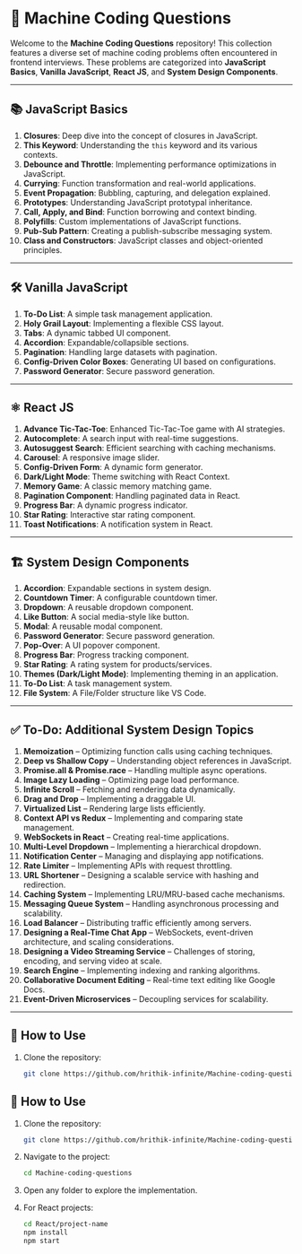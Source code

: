 # 📝 Machine Coding Questions

Welcome to the **Machine Coding Questions** repository! This collection features a diverse set of machine coding problems often encountered in frontend interviews. These problems are categorized into **JavaScript Basics**, **Vanilla JavaScript**, **React JS**, and **System Design Components**.

---

## 📚 JavaScript Basics

1. **Closures**: Deep dive into the concept of closures in JavaScript.
2. **This Keyword**: Understanding the `this` keyword and its various contexts.
3. **Debounce and Throttle**: Implementing performance optimizations in JavaScript.
4. **Currying**: Function transformation and real-world applications.
5. **Event Propagation**: Bubbling, capturing, and delegation explained.
6. **Prototypes**: Understanding JavaScript prototypal inheritance.
7. **Call, Apply, and Bind**: Function borrowing and context binding.
8. **Polyfills**: Custom implementations of JavaScript functions.
9. **Pub-Sub Pattern**: Creating a publish-subscribe messaging system.
10. **Class and Constructors**: JavaScript classes and object-oriented principles.

---

## 🛠 Vanilla JavaScript

1. **To-Do List**: A simple task management application.
2. **Holy Grail Layout**: Implementing a flexible CSS layout.
3. **Tabs**: A dynamic tabbed UI component.
4. **Accordion**: Expandable/collapsible sections.
5. **Pagination**: Handling large datasets with pagination.
6. **Config-Driven Color Boxes**: Generating UI based on configurations.
7. **Password Generator**: Secure password generation.

---

## ⚛️ React JS

1. **Advance Tic-Tac-Toe**: Enhanced Tic-Tac-Toe game with AI strategies.
2. **Autocomplete**: A search input with real-time suggestions.
3. **Autosuggest Search**: Efficient searching with caching mechanisms.
4. **Carousel**: A responsive image slider.
5. **Config-Driven Form**: A dynamic form generator.
6. **Dark/Light Mode**: Theme switching with React Context.
7. **Memory Game**: A classic memory matching game.
8. **Pagination Component**: Handling paginated data in React.
9. **Progress Bar**: A dynamic progress indicator.
10. **Star Rating**: Interactive star rating component.
11. **Toast Notifications**: A notification system in React.

---

## 🏗 System Design Components

1. **Accordion**: Expandable sections in system design.
2. **Countdown Timer**: A configurable countdown timer.
3. **Dropdown**: A reusable dropdown component.
4. **Like Button**: A social media-style like button.
5. **Modal**: A reusable modal component.
6. **Password Generator**: Secure password generation.
7. **Pop-Over**: A UI popover component.
8. **Progress Bar**: Progress tracking component.
9. **Star Rating**: A rating system for products/services.
10. **Themes (Dark/Light Mode)**: Implementing theming in an application.
11. **To-Do List**: A task management system.
12. **File System**: A File/Folder structure like VS Code.

---

## ✅ To-Do: Additional System Design Topics

1. **Memoization** – Optimizing function calls using caching techniques.
2. **Deep vs Shallow Copy** – Understanding object references in JavaScript.
3. **Promise.all & Promise.race** – Handling multiple async operations.
4. **Image Lazy Loading** – Optimizing page load performance.
5. **Infinite Scroll** – Fetching and rendering data dynamically.
6. **Drag and Drop** – Implementing a draggable UI.
7. **Virtualized List** – Rendering large lists efficiently.
8. **Context API vs Redux** – Implementing and comparing state management.
9. **WebSockets in React** – Creating real-time applications.
10. **Multi-Level Dropdown** – Implementing a hierarchical dropdown.
11. **Notification Center** – Managing and displaying app notifications.
12. **Rate Limiter** – Implementing APIs with request throttling.
13. **URL Shortener** – Designing a scalable service with hashing and redirection.
14. **Caching System** – Implementing LRU/MRU-based cache mechanisms.
15. **Messaging Queue System** – Handling asynchronous processing and scalability.
16. **Load Balancer** – Distributing traffic efficiently among servers.
17. **Designing a Real-Time Chat App** – WebSockets, event-driven architecture, and scaling considerations.
18. **Designing a Video Streaming Service** – Challenges of storing, encoding, and serving video at scale.
19. **Search Engine** – Implementing indexing and ranking algorithms.
20. **Collaborative Document Editing** – Real-time text editing like Google Docs.
21. **Event-Driven Microservices** – Decoupling services for scalability.

---

## 🚀 How to Use

1. Clone the repository:

   ```sh
   git clone https://github.com/hrithik-infinite/Machine-coding-questions
   ```

## 🚀 How to Use

1. Clone the repository:

   ```sh
   git clone https://github.com/hrithik-infinite/Machine-coding-questions
   ```

2. Navigate to the project:

   ```sh
   cd Machine-coding-questions
   ```

3. Open any folder to explore the implementation.

4. For React projects:

   ```sh
   cd React/project-name
   npm install
   npm start
   ```
